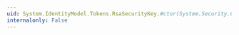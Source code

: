 ```yaml
---
uid: System.IdentityModel.Tokens.RsaSecurityKey.#ctor(System.Security.Cryptography.RSA)
internalonly: False
---
```

